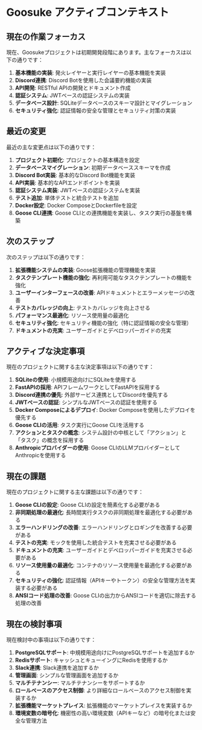 # Goosuke アクティブコンテキスト

## 現在の作業フォーカス

現在、Goosukeプロジェクトは初期開発段階にあります。主なフォーカスは以下の通りです：

1. **基本機能の実装**: 発火レイヤーと実行レイヤーの基本機能を実装
2. **Discord連携**: Discord Botを使用した会議要約機能の実装
3. **API開発**: RESTful APIの開発とドキュメント作成
4. **認証システム**: JWTベースの認証システムの実装
5. **データベース設計**: SQLiteデータベースのスキーマ設計とマイグレーション
6. **セキュリティ強化**: 認証情報の安全な管理とセキュリティ対策の実装

## 最近の変更

最近の主な変更点は以下の通りです：

1. **プロジェクト初期化**: プロジェクトの基本構造を設定
2. **データベースマイグレーション**: 初期データベーススキーマを作成
3. **Discord Bot実装**: 基本的なDiscord Bot機能を実装
4. **API実装**: 基本的なAPIエンドポイントを実装
5. **認証システム実装**: JWTベースの認証システムを実装
6. **テスト追加**: 単体テストと統合テストを追加
7. **Docker設定**: Docker ComposeとDockerfileを設定
8. **Goose CLI連携**: Goose CLIとの連携機能を実装し、タスク実行の基盤を構築

## 次のステップ

次のステップは以下の通りです：

1. **拡張機能システムの実装**: Goose拡張機能の管理機能を実装
2. **タスクテンプレート機能の強化**: 再利用可能なタスクテンプレートの機能を強化
3. **ユーザーインターフェースの改善**: APIドキュメントとエラーメッセージの改善
4. **テストカバレッジの向上**: テストカバレッジを向上させる
5. **パフォーマンス最適化**: リソース使用量の最適化
6. **セキュリティ強化**: セキュリティ機能の強化（特に認証情報の安全な管理）
7. **ドキュメントの充実**: ユーザーガイドとデベロッパーガイドの充実

## アクティブな決定事項

現在のプロジェクトに関する主な決定事項は以下の通りです：

1. **SQLiteの使用**: 小規模用途向けにSQLiteを使用する
2. **FastAPIの採用**: APIフレームワークとしてFastAPIを採用する
3. **Discord連携の優先**: 外部サービス連携としてDiscordを優先する
4. **JWTベースの認証**: シンプルなJWTベースの認証を使用する
5. **Docker Composeによるデプロイ**: Docker Composeを使用したデプロイを優先する
6. **Goose CLIの活用**: タスク実行にGoose CLIを活用する
7. **アクションとタスクの概念**: システム設計の中核として「アクション」と「タスク」の概念を採用する
8. **Anthropicプロバイダーの使用**: Goose CLIのLLMプロバイダーとしてAnthropicを使用する

## 現在の課題

現在のプロジェクトに関する主な課題は以下の通りです：

1. **Goose CLIの設定**: Goose CLIの設定を簡素化する必要がある
2. **非同期処理の最適化**: 長時間実行タスクの非同期処理を最適化する必要がある
3. **エラーハンドリングの改善**: エラーハンドリングとロギングを改善する必要がある
4. **テストの充実**: モックを使用した統合テストを充実させる必要がある
5. **ドキュメントの充実**: ユーザーガイドとデベロッパーガイドを充実させる必要がある
6. **リソース使用量の最適化**: コンテナのリソース使用量を最適化する必要がある
7. **セキュリティの強化**: 認証情報（APIキーやトークン）の安全な管理方法を実装する必要がある
8. **ANSIコード処理の改善**: Goose CLIの出力からANSIコードを適切に除去する処理の改善

## 現在の検討事項

現在検討中の事項は以下の通りです：

1. **PostgreSQLサポート**: 中規模用途向けにPostgreSQLサポートを追加するか
2. **Redisサポート**: キャッシュとキューイングにRedisを使用するか
3. **Slack連携**: Slack連携を追加するか
4. **管理画面**: シンプルな管理画面を追加するか
5. **マルチテナンシー**: マルチテナンシーをサポートするか
6. **ロールベースのアクセス制御**: より詳細なロールベースのアクセス制御を実装するか
7. **拡張機能マーケットプレイス**: 拡張機能のマーケットプレイスを実装するか
8. **環境変数の暗号化**: 機密性の高い環境変数（APIキーなど）の暗号化または安全な管理方法